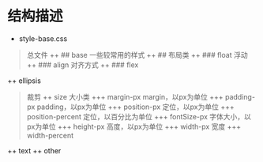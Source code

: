 # 结构描述
+ style-base.css
> 总文件
++ ## base
> 一些较常用的样式
++ ## 布局类
++ ### float
> 浮动
++ ### align
> 对齐方式
++ ### flex

++ ellipsis
> 裁剪
++ size 大小类
+++ margin-px
> margin，以px为单位
+++ padding-px
> padding，以px为单位
+++ position-px
> 定位，以px为单位
+++ position-percent
> 定位，以百分比为单位
+++ fontSize-px
> 字体大小，以px为单位
+++ height-px
> 高度，以px为单位
+++ width-px
> 宽度
+++ width-percent

++ text
++ other

